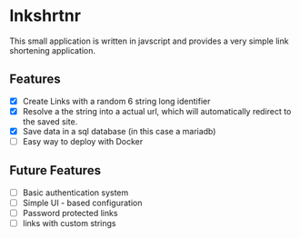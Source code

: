 # lnkshrtnr

This small application is written in javscript and provides a very simple link shortening application.

## Features

- [x] Create Links with a random 6 string long identifier
- [x] Resolve a the string into a actual url, which will automatically redirect to the saved site.
- [x] Save data in a sql database (in this case a mariadb)
- [ ] Easy way to deploy with Docker

## Future Features

- [ ] Basic authentication system
- [ ] Simple UI - based configuration
- [ ] Password protected links
- [ ] links with custom strings
